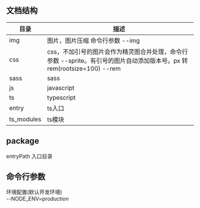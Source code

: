 ## 文档结构
| 目录 | 描述 |
| ---- | ---- |
| img | 图片，图片压缩 命令行参数 --img |
| css | css，不加引号的图片会作为精灵图合并处理，命令行参数 --sprite。有引号的图片自动添加版本号。px 转 rem(rootsize=100) --rem |
| sass | sass |
| js | javascript |
| ts | typescript |
| entry | ts入口 |
| ts_modules | ts模块 |

## package
entryPath 入口目录


## 命令行参数
环境配置(默认开发环境)  
--NODE_ENV=production 
  